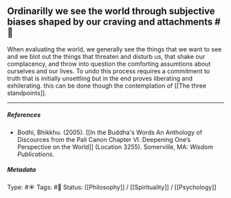 ## Ordinarilly we see the world through subjective biases shaped by our craving and attachments  #🧠

When evaluating the world, we generally see the things that we want to see and we blot out the things that threaten and disturb us, that shake our complacency, and throw into question the comforting assumtions about ourselves and our lives. To undo this process requires a commitment to truth that is initially unsettling but in the end proves liberating and exhilerating. this can be done though the contemplation of [[The three standpoints]].

___

##### References

- Bodhi, Bhikkhu. (2005). [[In the Buddha's Words An Anthology of Discources from the Pali Canon Chapter VI. Deepening One’s Perspective on the World]]   (Location 3255). Somerville, MA: _Wisdom Publications_.

##### Metadata
Type: #☀️ 
Tags: #🔴
Status: [[Philosophy]] / [[Spirituality]] / [[Psychology]]
